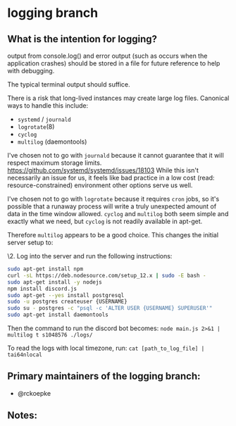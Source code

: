   # logging branch

  ## What is the intention for logging?
  
 output from console.log() and error output (such as occurs when the application crashes) should be stored in a file for future reference to help with debugging.

 The typical terminal output should suffice.
 
 There is a risk that long-lived instances may create large log files. Canonical ways to handle this include:
 
  - `systemd` / `journald`
  - `logrotate`(8)
  - `cyclog`
  - `multilog` (daemontools)
  
  I've chosen not to go with `journald` because it cannot guarantee that it will respect maximum storage limits. https://github.com/systemd/systemd/issues/18103 While this isn't necessarily an issue for us, it feels like bad practice in a low cost (read: resource-constrained) environment other options serve us well.
  
  I've chosen not to go with `logrotate` because it requires `cron` jobs, so it's possible that a runaway process will write a truly unexpected amount of data in the time window allowed.
  `cyclog` and `multilog` both seem simple and exactly what we need, but `cyclog` is not readily available in apt-get.
  
  Therefore `multilog` appears to be a good choice. This changes the initial server setup to:
  
  \2. Log into the server and run the following instructions:
  ```sh
  sudo apt-get install npm
  curl -sL https://deb.nodesource.com/setup_12.x | sudo -E bash -
  sudo apt-get install -y nodejs
  npm install discord.js
  sudo apt-get --yes install postgresql
  sudo -u postgres createuser {USERNAME}
  sudo su - postgres -c "psql -c 'ALTER USER {USERNAME} SUPERUSER'"
  sudo apt-get install daemontools
  ```
 
  Then the command to run the discord bot becomes:
  ```node main.js 2>&1 | multilog t s1048576 ./logs/```
 
  To read the logs with local timezone, run:
  ```cat [path_to_log_file] | tai64nlocal```
 
  ## Primary maintainers of the logging branch:
  
   - @rckoepke
   
  ## Notes:
 

   